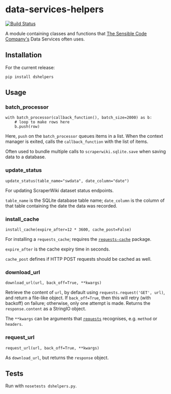 data-services-helpers
=====================

[![Build Status](https://travis-ci.org/scraperwiki/data-services-helpers.svg)](https://travis-ci.org/scraperwiki/data-services-helpers)


A module containing classes and functions that [The Sensible Code Company's](http://sensiblecode.io) Data Services
often uses.

## Installation

For the current release:

```
pip install dshelpers
```

## Usage

### batch_processor

    with batch_processor(callback_function(), batch_size=2000) as b:
        # loop to make rows here
        b.push(row)

Here, `push` on the `batch_processor` queues items in a list. When the
context manager is exited, calls the `callback_function` with the list of
items.

Often used to bundle multiple calls to `scraperwiki.sqlite.save` when saving
data to a database.

### update_status

`update_status(table_name="swdata", date_column="date")`

For updating ScraperWiki dataset status endpoints.

`table_name` is the SQLite database table name; `date_column` is the column of
that table containing the date the data was recorded.

### install_cache

`install_cache(expire_after=12 * 3600, cache_post=False)`

For installing a `requests_cache`; requires the
[`requests-cache`](https://requests-cache.readthedocs.org/) package.

`expire_after` is the cache expiry time in seconds.

`cache_post` defines if HTTP POST requests should be cached as well.

### download_url

`download_url(url, back_off=True, **kwargs)`

Retrieve the content of `url`, by default using `requests.request('GET', url)`,
and return a file-like object. If `back_off=True`, then this will retry (with
backoff) on failure; otherwise, only one attempt is made. Returns the
`response.content` as a StringIO object.

The `**kwargs` can be arguments that
[`requests`](http://docs.python-requests.org/en/latest/) recognises, e.g.
`method` or `headers`.

### request_url

`request_url(url, back_off=True, **kwargs)`

As `download_url`, but returns the `response` object.

## Tests

Run with `nosetests dshelpers.py`.
